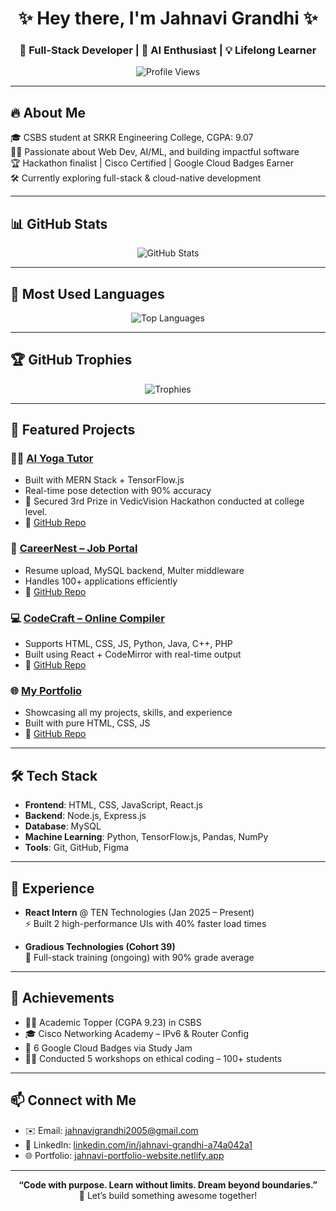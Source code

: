 <h1 align="center">✨ Hey there, I'm Jahnavi Grandhi ✨</h1>
<h3 align="center">🚀 Full-Stack Developer | 🤖 AI Enthusiast | 💡 Lifelong Learner</h3>

<p align="center">
  <img src="https://komarev.com/ghpvc/?username=jahnavi-j9&label=Profile%20views&color=0e75b6&style=flat" alt="Profile Views" />
</p>

---

## 🔥 About Me

🎓 CSBS student at SRKR Engineering College, CGPA: 9.07  
👩‍💻 Passionate about Web Dev, AI/ML, and building impactful software  
🏆 Hackathon finalist | Cisco Certified | Google Cloud Badges Earner  
🛠 Currently exploring full-stack & cloud-native development

---

## 📊 GitHub Stats

<p align="center">
  <img src="https://github-readme-stats.vercel.app/api?username=jahnavi-j9&show_icons=true&theme=tokyonight" alt="GitHub Stats" />
</p>

---

## 📌 Most Used Languages

<p align="center">
  <img src="https://github-readme-stats.vercel.app/api/top-langs/?username=jahnavi-j9&layout=compact&theme=tokyonight" alt="Top Languages" />
</p>

---

## 🏆 GitHub Trophies

<p align="center">
  <img src="https://github-profile-trophy.vercel.app/?username=jahnavi-j9&theme=tokyonight&row=2&column=3" alt="Trophies" />
</p>

---

## 🚀 Featured Projects

### 🧘‍♀️ [AI Yoga Tutor](https://aiyogatutor.netlify.app/)
- Built with MERN Stack + TensorFlow.js
- Real-time pose detection with 90% accuracy
- 🥉 Secured 3rd Prize in VedicVision Hackathon conducted at college level.
- 🔗 [GitHub Repo](https://github.com/jahnavi-j9/ai_yoga_tutor)

### 💼 [CareerNest – Job Portal](https://carrer-nest.netlify.app/)
- Resume upload, MySQL backend, Multer middleware
- Handles 100+ applications efficiently  
- 🔗 [GitHub Repo](https://github.com/jahnavi-j9/CarrerNest)

### 💻 [CodeCraft – Online Compiler](https://code-craft-compiler.netlify.app/)
- Supports HTML, CSS, JS, Python, Java, C++, PHP
- Built using React + CodeMirror with real-time output  
- 🔗 [GitHub Repo](https://github.com/jahnavi-j9/Code-Craft)

### 🌐 [My Portfolio](https://jahnavi-portfolio-website.netlify.app/)
- Showcasing all my projects, skills, and experience  
- Built with pure HTML, CSS, JS  
- 🔗 [GitHub Repo](https://github.com/jahnavi-j9/portfolio)

---

## 🛠️ Tech Stack

- **Frontend**: HTML, CSS, JavaScript, React.js  
- **Backend**: Node.js, Express.js  
- **Database**: MySQL  
- **Machine Learning**: Python, TensorFlow.js, Pandas, NumPy  
- **Tools**: Git, GitHub, Figma

---

## 💼 Experience

- **React Intern** @ TEN Technologies (Jan 2025 – Present)  
  ⚡ Built 2 high-performance UIs with 40% faster load times

- **Gradious Technologies (Cohort 39)**  
  🎯 Full-stack training (ongoing) with 90% grade average

---

## 🏅 Achievements

- 👩‍🎓 Academic Topper (CGPA 9.23) in CSBS  
- 🎓 Cisco Networking Academy – IPv6 & Router Config  
- 🧠 6 Google Cloud Badges via Study Jam  
- 🧑‍🏫 Conducted 5 workshops on ethical coding – 100+ students

---

## 📫 Connect with Me

- ✉️ Email: [jahnavigrandhi2005@gmail.com](mailto:jahnavigrandhi2005@gmail.com)  
- 💼 LinkedIn: [linkedin.com/in/jahnavi-grandhi-a74a042a1](https://linkedin.com/in/jahnavi-grandhi-a74a042a1)  
- 🌐 Portfolio: [jahnavi-portfolio-website.netlify.app](https://jahnavi-portfolio-website.netlify.app)  

---

<p align="center">
  <b>“Code with purpose. Learn without limits. Dream beyond boundaries.”</b><br>
  🔁 Let’s build something awesome together!
</p>
